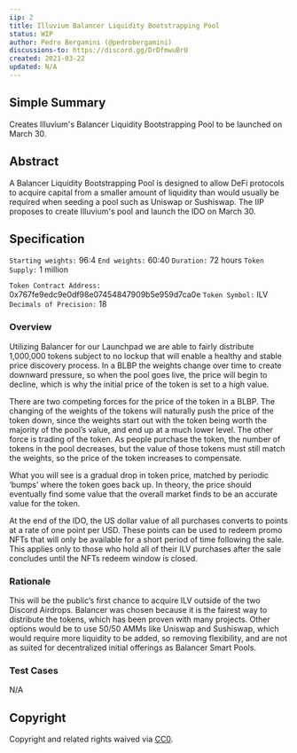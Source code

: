 ```yaml
---
iip: 2
title: Illuvium Balancer Liquidity Bootstrapping Pool
status: WIP
author: Pedro Bergamini (@pedrobergamini)
discussions-to: https://discord.gg/DrDfmwuBrU
created: 2021-03-22
updated: N/A
---
```

<!--You can leave these HTML comments in your merged IIP and delete the visible duplicate text guides, they will not appear and may be helpful to refer to if you edit it again. This is the suggested template for new IIPs. Note that an IIP number will be assigned by an editor. When opening a pull request to submit your IIP, please use an abbreviated title in the filename, `iip-draft_title_abbrev.md`. The title should be 44 characters or less.-->


## Simple Summary
<!--"If you can't explain it simply, you don't understand it well enough." Simply describe the outcome the proposed changes intends to achieve. This should be non-technical and accessible to a casual community member.-->
Creates Illuvium's Balancer Liquidity Bootstrapping Pool to be launched on March 30.

## Abstract
<!--A short (~200 word) description of the proposed change, the abstract should clearly describe the proposed change. This is what *will* be done if the IIP is implemented, not *why* it should be done or *how* it will be done. If the IIP proposes deploying a new contract, write, "we propose to deploy a new contract that will do x".-->

A Balancer Liquidity Bootstrapping Pool is designed to allow DeFi protocols to acquire capital from a smaller amount of liquidity than would usually be required when seeding a pool such as Uniswap or Sushiswap. The IIP proposes to create Illuvium's pool and launch the IDO on March 30.


## Specification
<!--The specification should describe the syntax and semantics of any new feature, there are five sections
1. Overview
2. Rationale
3. Technical Specification
4. Test Cases
5. Configurable Values
-->
`Starting weights:` 96:4
`End weights:` 60:40
`Duration:` 72 hours
`Token Supply:` 1 million

`Token Contract Address:` 0x767fe9edc9e0df98e07454847909b5e959d7ca0e
`Token Symbol:` ILV
`Decimals of Precision:` 18


### Overview
<!--This is a high level overview of *how* the IIP will solve the problem. The overview should clearly describe how the new feature will be implemented.-->
Utilizing Balancer for our Launchpad we are able to fairly distribute 1,000,000 tokens subject to no lockup that will enable a healthy and stable price discovery process. In a BLBP the weights change over time to create downward pressure, so when the pool goes live, the price will begin to decline, which is why the initial price of the token is set to a high value.

There are two competing forces for the price of the token in a BLBP. The changing of the weights of the tokens will naturally push the price of the token down, since the weights start out with the token being worth the majority of the pool’s value, and end up at a much lower level. The other force is trading of the token. As people purchase the token, the number of tokens in the pool decreases, but the value of those tokens must still match the weights, so the price of the token increases to compensate.

What you will see is a gradual drop in token price, matched by periodic ‘bumps’ where the token goes back up. In theory, the price should eventually find some value that the overall market finds to be an accurate value for the token.


At the end of the IDO, the US dollar value of all purchases converts to points at a rate of one point per USD. These points can be used to redeem promo NFTs that will only be available for a short period of time following the sale. This applies only to those who hold all of their ILV purchases after the sale concludes until the NFTs redeem window is closed.


### Rationale
<!--This is where you explain the reasoning behind how you propose to solve the problem. Why did you propose to implement the change in this way, what were the considerations and trade-offs. The rationale fleshes out what motivated the design and why particular design decisions were made. It should describe alternate designs that were considered and related work. The rationale may also provide evidence of consensus within the community, and should discuss important objections or concerns raised during discussion.-->
This will be the public’s first chance to acquire ILV outside of the two Discord Airdrops. Balancer was chosen because it is the fairest way to distribute the tokens, which has been proven with many projects. Other options would be to use 50/50 AMMs like Uniswap and Sushiswap, which would require more liquidity to be added, so removing flexibility, and are not as suited for decentralized initial offerings as Balancer Smart Pools.



### Test Cases
<!--Test cases for an implementation are mandatory for IIPs but can be included with the implementation..-->
N/A


## Copyright
Copyright and related rights waived via [CC0](https://creativecommons.org/publicdomain/zero/1.0/).